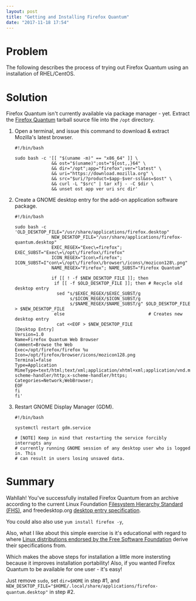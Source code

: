 ```yaml
---
layout: post
title: "Getting and Installing Firefox Quantum"
date: "2017-11-18 17:54"
---
```


# Problem

The following describes the process of trying out Firefox Quantum using an installation of RHEL/CentOS.

# Solution

Firefox Quantum isn't currently available via package manager - yet. Extract the [Firefox Quantum][1] tarball source file into the `/opt` directory.

1. Open a terminal, and issue this command to download & extract Mozilla's latest browser.

       #!/bin/bash

       sudo bash -c '[[ "$(uname -m)" == "x86_64" ]] \
                     && ost="$(uname)";ost="${ost,,}64" \
                     && dir="/opt";app="firefox";ver="latest" \
                     && uri="https://download.mozilla.org" \
                     && src="$uri/?product=$app-$ver-ssl&os=$ost" \
                     && curl -L "$src" | tar xfj - -C $dir \
                     && unset ost app ver uri src dir'

2. Create a GNOME desktop entry for the add-on application software package.

       #!/bin/bash

       sudo bash -c 'OLD_DESKTOP_FILE="/usr/share/applications/firefox.desktop"
                     NEW_DESKTOP_FILE="/usr/share/applications/firefox-quantum.desktop"
                     EXEC_REGEX="Exec\=firefox"; EXEC_SUBST="Exec\=\/opt\/firefox\/firefox"
                     ICON_REGEX="Icon\=firefox"; ICON_SUBST=I"con\=\/opt\/firefox\/browser\/icons\/mozicon128\.png"
                     NAME_REGEX="Firefox"; NAME_SUBST="Firefox Quantum"

                     if [[ ! -f $NEW_DESKTOP_FILE ]]; then
                      if [[ -f $OLD_DESKTOP_FILE ]]; then # Recycle old desktop entry
                       sed "s/$EXEC_REGEX/$EXEC_SUBST/g
                            s/$ICON_REGEX/$ICON_SUBST/g
                            s/$NAME_REGEX/$NAME_SUBST/g" $OLD_DESKTOP_FILE > $NEW_DESKTOP_FILE
                      else                                # Creates new desktop entry
                       cat <<EOF > $NEW_DESKTOP_FILE
       [Desktop Entry]
       Version=1.0
       Name=Firefox Quantum Web Browser
       Comment=Browse the Web
       Exec=/opt/firefox/firefox %u
       Icon=/opt/firefox/browser/icons/mozicon128.png
       Terminal=false
       Type=Application
       MimeType=text/html;text/xml;application/xhtml+xml;application/vnd.mozilla.xul+xml;text/mml;x-scheme-handler/http;x-scheme-handler/https;
       Categories=Network;WebBrowser;
       EOF
       fi
       fi'

3. Restart GNOME Display Manager (GDM).

       #!/bin/bash

       systemctl restart gdm.service

       # [NOTE] Keep in mind that restarting the service forcibly interrupts any
       # currently running GNOME session of any desktop user who is logged in. This
       # can result in users losing unsaved data.

# Summary

Wahllah! You've successfully installed Firefox Quantum from an archive according to the current Linux Foundation [Filesystem Hierarchy Standard (FHS)][2], and freedesktop.org [desktop entry specification][3].

You could also also use `yum install firefox -y`,

Also, what I like about this simple exercise is it's educational with regard to where [Linux distributions endorsed by the Free Software Foundation][4] derive their specifications from.

Which makes the above steps for installation a little more instersting because it improves installation portability! Also, if you wanted Firefox Quantum to be available for one user - it's easy!

Just remove `sudo`, set `dir=$HOME` in step #1, and `NEW_DESKTOP_FILE="$HOME/.local/share/applications/firefox-quantum.desktop"` in step #2.

[1]: https://www.mozilla.org/en-US/firefox/new/
[2]: http://refspecs.linuxfoundation.org/FHS_3.0/fhs/ch03s13.html
[3]: https://www.freedesktop.org/wiki/Specifications/desktop-entry-spec/
[4]: https://en.wikipedia.org/wiki/Comparison_of_Linux_distributions
